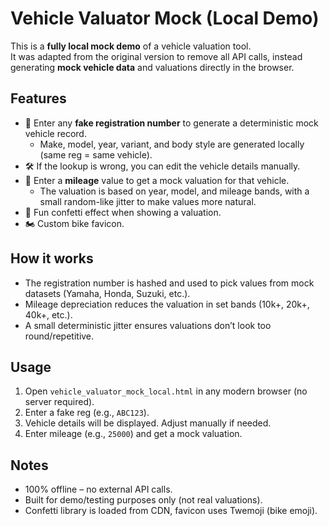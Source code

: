 # Vehicle Valuator Mock (Local Demo)

This is a **fully local mock demo** of a vehicle valuation tool.  
It was adapted from the original version to remove all API calls, instead generating **mock vehicle data** and valuations directly in the browser.

## Features

- 🔑 Enter any **fake registration number** to generate a deterministic mock vehicle record.
  - Make, model, year, variant, and body style are generated locally (same reg = same vehicle).
- 🛠️ If the lookup is wrong, you can edit the vehicle details manually.
- 📏 Enter a **mileage** value to get a mock valuation for that vehicle.
  - The valuation is based on year, model, and mileage bands, with a small random-like jitter to make values more natural.
- 🎉 Fun confetti effect when showing a valuation.
- 🏍️ Custom bike favicon.

## How it works

- The registration number is hashed and used to pick values from mock datasets (Yamaha, Honda, Suzuki, etc.).
- Mileage depreciation reduces the valuation in set bands (10k+, 20k+, 40k+, etc.).
- A small deterministic jitter ensures valuations don’t look too round/repetitive.

## Usage

1. Open `vehicle_valuator_mock_local.html` in any modern browser (no server required).
2. Enter a fake reg (e.g., `ABC123`).
3. Vehicle details will be displayed. Adjust manually if needed.
4. Enter mileage (e.g., `25000`) and get a mock valuation.

## Notes

- 100% offline – no external API calls.
- Built for demo/testing purposes only (not real valuations).
- Confetti library is loaded from CDN, favicon uses Twemoji (bike emoji).
